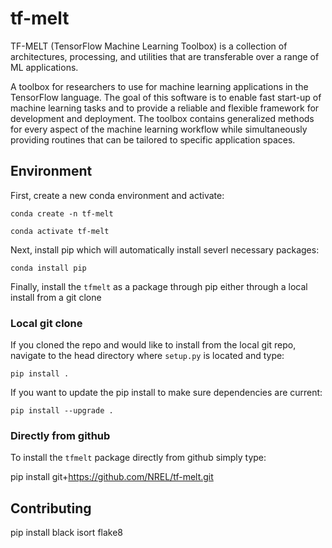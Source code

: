 # tf-melt
TF-MELT (TensorFlow Machine Learning Toolbox) is a collection of architectures, processing, and utilities that are transferable over a range of ML applications.

A toolbox for researchers to use for machine learning applications in the TensorFlow language. The goal of this software is to enable fast start-up of machine learning tasks and to provide a reliable and flexible framework for development and deployment. The toolbox contains generalized methods for every aspect of the machine learning workflow while simultaneously providing routines that can be tailored to specific application spaces.


## Environment

First, create a new conda environment and activate:

`conda create -n tf-melt`

`conda activate tf-melt`

Next, install pip which will automatically install severl necessary packages:

`conda install pip`

Finally, install the `tfmelt` as a package through pip either through a local install from a git clone

### Local git clone

If you cloned the repo and would like to install from the local git repo, navigate to the head directory where `setup.py` is located and type:

`pip install .`

If you want to update the pip install to make sure dependencies are current:

`pip install --upgrade .`

### Directly from github

To install the `tfmelt` package directly from github simply type:

pip install git+https://github.com/NREL/tf-melt.git


## Contributing

pip install black isort flake8